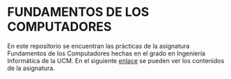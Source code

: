 # FUNDAMENTOS DE LOS COMPUTADORES
En este repositorio se encuentran las prácticas de la asignatura Fundamentos de los Computadores hechas en el grado en Ingeniería Informática de la UCM. En el siguiente [enlace](http://www.fdi.ucm.es/Pub/ImpresoFichaDocente.aspx?Id=914) se pueden ver los contenidos de la asignatura.
